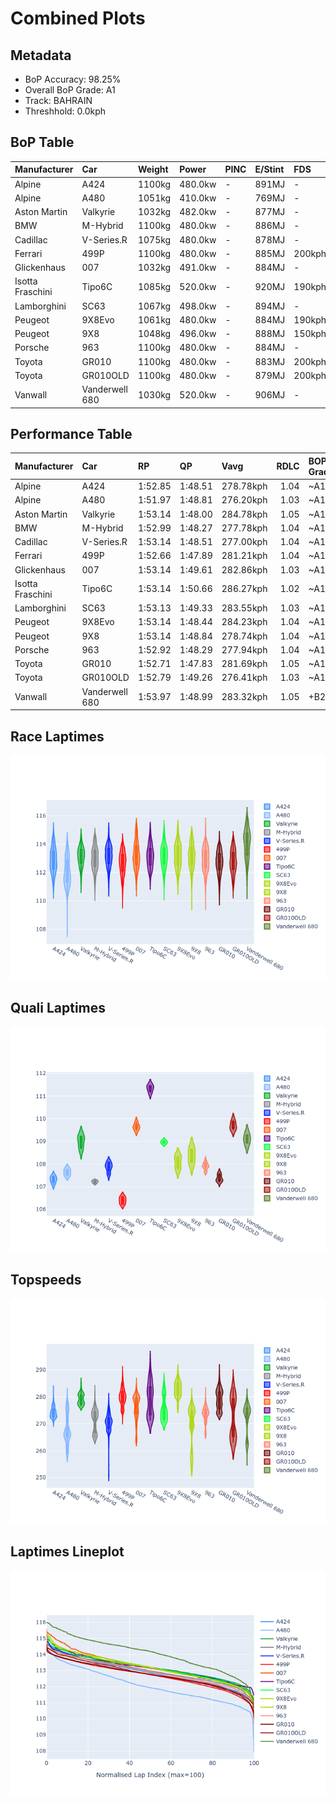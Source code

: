 # Combined Plots

## Metadata

- BoP Accuracy: 98.25%
- Overall BoP Grade: A1
- Track: BAHRAIN
- Threshhold: 0.0kph

## BoP Table
| Manufacturer     | Car            | Weight   | Power   | PINC   | E/Stint   | FDS    |
|:-----------------|:---------------|:---------|:--------|:-------|:----------|:-------|
| Alpine           | A424           | 1100kg   | 480.0kw | -      | 891MJ     | -      |
| Alpine           | A480           | 1051kg   | 410.0kw | -      | 769MJ     | -      |
| Aston Martin     | Valkyrie       | 1032kg   | 482.0kw | -      | 877MJ     | -      |
| BMW              | M-Hybrid       | 1100kg   | 480.0kw | -      | 886MJ     | -      |
| Cadillac         | V-Series.R     | 1075kg   | 480.0kw | -      | 878MJ     | -      |
| Ferrari          | 499P           | 1100kg   | 480.0kw | -      | 885MJ     | 200kph |
| Glickenhaus      | 007            | 1032kg   | 491.0kw | -      | 884MJ     | -      |
| Isotta Fraschini | Tipo6C         | 1085kg   | 520.0kw | -      | 920MJ     | 190kph |
| Lamborghini      | SC63           | 1067kg   | 498.0kw | -      | 894MJ     | -      |
| Peugeot          | 9X8Evo         | 1061kg   | 480.0kw | -      | 884MJ     | 190kph |
| Peugeot          | 9X8            | 1048kg   | 496.0kw | -      | 888MJ     | 150kph |
| Porsche          | 963            | 1100kg   | 480.0kw | -      | 884MJ     | -      |
| Toyota           | GR010          | 1100kg   | 480.0kw | -      | 883MJ     | 200kph |
| Toyota           | GR010OLD       | 1100kg   | 480.0kw | -      | 879MJ     | 200kph |
| Vanwall          | Vanderwell 680 | 1030kg   | 520.0kw | -      | 906MJ     | -      |

## Performance Table
| Manufacturer     | Car            | RP      | QP      | Vavg      |   RDLC | BOP-Grade   | Match   |
|:-----------------|:---------------|:--------|:--------|:----------|-------:|:------------|:--------|
| Alpine           | A424           | 1:52.85 | 1:48.51 | 278.78kph |   1.04 | ~A1         | 99.92%  |
| Alpine           | A480           | 1:51.97 | 1:48.81 | 276.20kph |   1.03 | ~A1         | 98.49%  |
| Aston Martin     | Valkyrie       | 1:53.14 | 1:48.00 | 284.78kph |   1.05 | ~A1         | 100.00% |
| BMW              | M-Hybrid       | 1:52.99 | 1:48.27 | 277.78kph |   1.04 | ~A1         | 100.00% |
| Cadillac         | V-Series.R     | 1:53.14 | 1:48.51 | 277.00kph |   1.04 | ~A1         | 99.79%  |
| Ferrari          | 499P           | 1:52.66 | 1:47.89 | 281.21kph |   1.04 | ~A1         | 99.83%  |
| Glickenhaus      | 007            | 1:53.14 | 1:49.61 | 282.86kph |   1.03 | ~A1         | 96.04%  |
| Isotta Fraschini | Tipo6C         | 1:53.14 | 1:50.66 | 286.27kph |   1.02 | ~A1         | 100.00% |
| Lamborghini      | SC63           | 1:53.13 | 1:49.33 | 283.55kph |   1.03 | ~A1         | 98.91%  |
| Peugeot          | 9X8Evo         | 1:53.14 | 1:48.44 | 284.23kph |   1.04 | ~A1         | 98.08%  |
| Peugeot          | 9X8            | 1:53.14 | 1:48.84 | 278.74kph |   1.04 | ~A1         | 99.96%  |
| Porsche          | 963            | 1:52.92 | 1:48.29 | 277.94kph |   1.04 | ~A1         | 99.90%  |
| Toyota           | GR010          | 1:52.71 | 1:47.83 | 281.69kph |   1.05 | ~A1         | 99.90%  |
| Toyota           | GR010OLD       | 1:52.79 | 1:49.26 | 276.41kph |   1.03 | ~A1         | 100.00% |
| Vanwall          | Vanderwell 680 | 1:53.97 | 1:48.99 | 283.32kph |   1.05 | +B2         | 82.89%  |

## Race Laptimes
![Race Laptimes](images/race_violin.png)

## Quali Laptimes
![Quali Laptimes](images/quali_violin.png)

## Topspeeds
![Topspeeds](images/topspeed_violin.png)

## Laptimes Lineplot
![Laptimes Lineplot](images/laptime_line.png)

